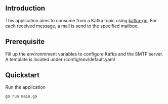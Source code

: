 ## Introduction

This application aims to consume from a Kafka topic using [kafka-go](https://github.com/segmentio/kafka-go). For each received message, a mail is send to the specified mailbox.

## Prerequisite

Fill up the environmment variables to configure Kafka and the SMTP server. A template is located under /config/env/default.yaml

## Quickstart

Run the application

```
go run main.go
```

